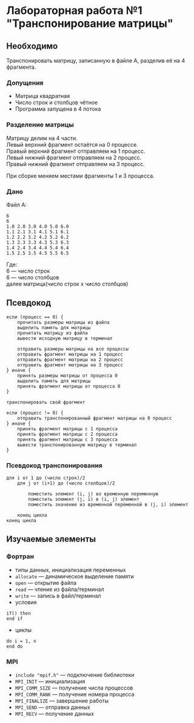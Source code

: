 # Лабораторная работа №1 "Транспонирование матрицы"

## Необходимо
Транспонировать матрицу, записанную в файле A, разделив её на 4 фрагмента.

### Допущения
- Матрица квадратная
- Число строк и столбцов чётное
- Программа запущена в 4 потока

### Разделение матрицы
Матрицу делим на 4 части.  
Левый верхний фрагмент остаётся на 0 процессе.  
Правый верхний фрагмент отправляем на 1 процесс.  
Левый нижний фрагмент отправляем на 2 процесс.  
Правый нижний фрагмент отправляем на 3 процесс.  

При сборке меняем местами фрагменты 1 и 3 процесса.

### Дано

Файл A:

```
6
6
1.0 2.0 3.0 4.0 5.0 6.0
1.1 2.1 3.1 4.1 5.1 6.1
1.2 2.2 3.2 4.2 5.2 6.2
1.3 2.3 3.3 4.3 5.3 6.3
1.4 2.4 3.4 4.4 5.4 6.4
1.5 2.5 3.5 4.5 5.5 6.5
```
Где:  
6 — число строк  
6 — число столбцов  
далее матрица(число строк x число столбцов)

## Псевдокод
```
если (процесс == 0) {
    прочитать размеры матрицы из файла
    выделить память для матрицы
    прочитать матрицу из файла
    вывести исходную матрицу в терминал

    отправить размеры матрицы на все процессы
    отправить фрагмент матрицы на 1 процесс
    отправить фрагмент матрицы на 2 процесс
    отправить фрагмент матрицы на 3 процесс
} иначе {
    принять размеры матрицы от процесса 0
    выделить память для матрицы
    принять фрагмент матрицы от процесса 0
}

транспонировать свой фрагмент

если (процесс != 0) {
    отправить транспонированный фрагмент матрицы на 0 процесс
} иначе {
    принять фрагмент матрицы с 1 процесса
    принять фрагмент матрицы с 2 процесса
    принять фрагмент матрицы с 3 процесса
    вывести транспонированную матрицу в терминал
}
```

### Псевдокод транспонирования
```
для i от 1 до (число строк)/2
    для j от (i+1) до (число столбцов)/2

        поместить элемент (i, j) во временную переменную
        поместить элемент (j, i) в (i, j) элемент
        поместить значение из временной переменной в (j, i) элемент

    конец цикла
конец цикла
```

## Изучаемые элементы

### Фортран

- типы данных, инициализация переменных
- `allocate` — динамическое выделение памяти
- `open` — открытие файла
- `read` — чтение из файла/терминал
- `write` — запись в файл/терминал
- условия 
```
if() then
end if
```

- циклы
```
do i = 1, n
end do
```

### MPI

- `include "mpif.h"` — подключение библиотеки
- `MPI_INIT` — инициализация
- `MPI_COMM_SIZE` — получение числа процессов
- `MPI_COMM_RANK` — получение номера процесса
- `MPI_FINALIZE` — завершение работы
- `MPI_SEND` — отправка данных
- `MPI_RECV` — получение данных